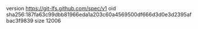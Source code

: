 version https://git-lfs.github.com/spec/v1
oid sha256:187fa63c99dbb81966eda1a203c60a4569500df666d3d0e3d2395afbac3f9839
size 12006
